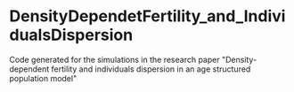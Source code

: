 # DensityDependetFertility_and_IndividualsDispersion
Code generated for the simulations in the research paper "Density-dependent fertility and individuals dispersion in an age structured population model"
